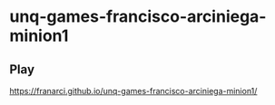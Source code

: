 # unq-games-francisco-arciniega-minion1

## Play
https://franarci.github.io/unq-games-francisco-arciniega-minion1/
